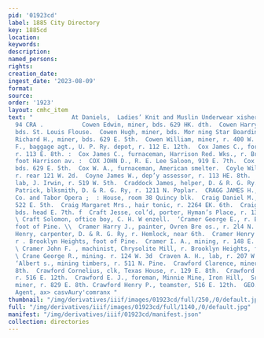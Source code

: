 ```yaml
---
pid: '01923cd'
label: 1885 City Directory
key: 1885cd
location: 
keywords: 
description: 
named_persons: 
rights: 
creation_date: 
ingest_date: '2023-08-09'
format: 
source: 
order: '1923'
layout: cmhc_item
text: "           At Daniels,  Ladies’ Knit and Muslin Underwear xisher « smity  COW
  94 CRA .           Cowen Edwin, miner, bds. 629 HK. dth.  Cowen Harry, lab, J. Irwin,
  bds. St. Louis Flouse.  Cowen Hugh, miner, bds. Mor ning Star Boarding House.  Cowen
  Richard H., miner, bds. 629 E. 5th.  Cowen William, miner, r. 400 W. 3d.  Cox Harry
  F., baggage agt., U. P. Ry. depot, r. 112 E. 12th.  Cox James C., foreman Hose 2,
  r. 113 E. 8th. :  Cox James C., furnaceman, Harrison Red. Wks., r. Brooklyn Heights,
  foot Harrison av. :  COX JOHN D., R. E. Lee Saloon, 919 E. 7th.  Cox William, miner,
  bds. 629 E. 5th.  Cox W. A., furnaceman, American smelter.  Coyle William M., lab,
  r. rear 121 W. 2d.  Coyne James W., dep’y assessor, r. 113 HE. 8th.  Coyne Michael,
  lab, J. Irwin, r. 519 W. 5th.  Craddock James, helper, D. & R. G. Ry. og  Craddock
  Patrick, blksmith, D. & R. G. Ry, r. 1211 N. Poplar.  CRAGG JAMES H., manager Telephone
  Co. and Tabor Opera ;  : House, room 38 Quincy blk.  Craig Daniel M., miner, r.
  522 E. 5th.  Craig Margaret Mrs., hair tonic, r. 2264 EK. 6th.  Craig Robert, miner,
  bds. head E. 7th. f  Craft Jesse, col’d, porter, Hyman’s Place, r. 135 W. 2d. i
  \ Craft Solomon, oftice boy, C. H. W enzell.  ‘Cramer George E., r. Brooklyn Heights,
  foot of Pine. \\  Cramer Harry J., painter, Ovren Bre os., r. 2l4 N. Pine. ;  Cramer
  Henry, carpenter, D. & R. G. Ry, r. Hemlock, near 6th.  Cramer Henry E., prospector,
  r . Brooklyn Heights, foot of Pine.  Cramer I. A., mining, r. 148 E. ‘Chestnut.
  \ Cramer John F. , machinist, Chrysolite Mill, r. Brooklyn Heights, foot of Pine.
  \ Crane George R., mining. r. 124 W. 3d  Craven A. H., lab, r. 207 W. 6th. .  Crawford
  ‘Albert s., mining timbers, r. 511 N. Pine.  Crawford Clarence, miner, r. 829 E.
  8th.  Crawford Cornelius, clk, Texas House, r. 129 E. 8th.  Crawford Everett, teamster,
  r. 516 E. 12th.  Crawford E. J., foreman, Minnie Mine, Iron Hill,  Srawford Harvey,
  miner, r. 829 E. 8th. Crawford Henry P., teamster, 516 E. 12th.  GEO. 0. KEELER,
  Agent, ax> casvAury'comranx "
thumbnail: "/img/derivatives/iiif/images/01923cd/full/250,/0/default.jpg"
full: "/img/derivatives/iiif/images/01923cd/full/1140,/0/default.jpg"
manifest: "/img/derivatives/iiif/01923cd/manifest.json"
collection: directories
---
```

